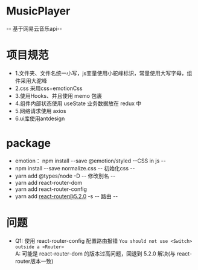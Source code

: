 # MusicPlayer
-- 基于网易云音乐api--

# 项目规范
- 1.文件夹、文件名统一小写，js变量使用小驼峰标识，常量使用大写字母，组件采用大驼峰
- 2.css 采用css+emotionCss
- 3.使用Hooks、并且使用 memo 包裹
- 4.组件内部状态使用 useState 业务数据放在 redux 中
- 5.网络请求使用 axios
- 6.ui库使用antdesign

# package
- emotion： npm install --save @emotion/styled  --CSS in js --
- npm install --save normalize.css  -- 初始化css --
- yarn add @types/node -D   -- 修改别名 --
- yarn add react-router-dom
- yarn add react-router-config  
- yarn add react-router@5.2.0 -s   -- 路由 -- 

# 问题
- Q1: 使用 react-router-config 配置路由报错 `You should not use <Switch> outside a <Router>`  
  A: 可能是 react-router-dom 的版本过高问题，回退到 5.2.0 解决(与 react-router版本一致)